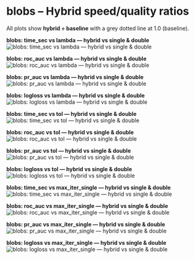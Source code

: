 # blobs – Hybrid speed/quality ratios

All plots show **hybrid ÷ baseline** with a grey dotted line at 1.0 (baseline).

**blobs: time_sec vs lambda — hybrid vs single & double**  
![blobs: time_sec vs lambda — hybrid vs single & double](../Results/SUMMARY_LOGPREC/blobs__time_sec__by_lambda__hybrid_over_single_and_double.png)

**blobs: roc_auc vs lambda — hybrid vs single & double**  
![blobs: roc_auc vs lambda — hybrid vs single & double](../Results/SUMMARY_LOGPREC/blobs__roc_auc__by_lambda__hybrid_over_single_and_double.png)

**blobs: pr_auc vs lambda — hybrid vs single & double**  
![blobs: pr_auc vs lambda — hybrid vs single & double](../Results/SUMMARY_LOGPREC/blobs__pr_auc__by_lambda__hybrid_over_single_and_double.png)

**blobs: logloss vs lambda — hybrid vs single & double**  
![blobs: logloss vs lambda — hybrid vs single & double](../Results/SUMMARY_LOGPREC/blobs__logloss__by_lambda__hybrid_over_single_and_double.png)

**blobs: time_sec vs tol — hybrid vs single & double**  
![blobs: time_sec vs tol — hybrid vs single & double](../Results/SUMMARY_LOGPREC/blobs__time_sec__by_tol__hybrid_over_single_and_double.png)

**blobs: roc_auc vs tol — hybrid vs single & double**  
![blobs: roc_auc vs tol — hybrid vs single & double](../Results/SUMMARY_LOGPREC/blobs__roc_auc__by_tol__hybrid_over_single_and_double.png)

**blobs: pr_auc vs tol — hybrid vs single & double**  
![blobs: pr_auc vs tol — hybrid vs single & double](../Results/SUMMARY_LOGPREC/blobs__pr_auc__by_tol__hybrid_over_single_and_double.png)

**blobs: logloss vs tol — hybrid vs single & double**  
![blobs: logloss vs tol — hybrid vs single & double](../Results/SUMMARY_LOGPREC/blobs__logloss__by_tol__hybrid_over_single_and_double.png)

**blobs: time_sec vs max_iter_single — hybrid vs single & double**  
![blobs: time_sec vs max_iter_single — hybrid vs single & double](../Results/SUMMARY_LOGPREC/blobs__time_sec__by_max_iter_single__hybrid_over_single_and_double.png)

**blobs: roc_auc vs max_iter_single — hybrid vs single & double**  
![blobs: roc_auc vs max_iter_single — hybrid vs single & double](../Results/SUMMARY_LOGPREC/blobs__roc_auc__by_max_iter_single__hybrid_over_single_and_double.png)

**blobs: pr_auc vs max_iter_single — hybrid vs single & double**  
![blobs: pr_auc vs max_iter_single — hybrid vs single & double](../Results/SUMMARY_LOGPREC/blobs__pr_auc__by_max_iter_single__hybrid_over_single_and_double.png)

**blobs: logloss vs max_iter_single — hybrid vs single & double**  
![blobs: logloss vs max_iter_single — hybrid vs single & double](../Results/SUMMARY_LOGPREC/blobs__logloss__by_max_iter_single__hybrid_over_single_and_double.png)

